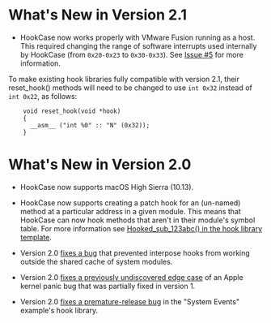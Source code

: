 # What's New in Version 2.1

* HookCase now works properly with VMware Fusion running as a
host. This required changing the range of software interrupts used
internally by HookCase (from `0x20-0x23` to `0x30-0x33`). See
[Issue #5](https://github.com/steven-michaud/HookCase/issues/5) for
more information.

To make existing hook libraries fully compatible with version 2.1,
their reset_hook() methods will need to be changed to use `int 0x32`
instead of `int 0x22`, as follows:

        void reset_hook(void *hook)
        {
          __asm__ ("int %0" :: "N" (0x32));
        }

# What's New in Version 2.0

* HookCase now supports macOS High Sierra (10.13).

* HookCase now supports creating a patch hook for an (un-named) method
at a particular address in a given module.  This means that HookCase
can now hook methods that aren't in their module's symbol table.  For
more information see
[Hooked_sub_123abc() in the hook library template](HookLibraryTemplate/hook.mm#L810).

* Version 2.0 [fixes a bug](HookCase/HookCase/HookCase.cpp#L8144) that
prevented interpose hooks from working outside the shared cache of
system modules.

* Version 2.0
[fixes a previously undiscovered edge case](HookCase/HookCase/HookCase.cpp#L9409)
of an Apple kernel panic bug that was partially fixed in version 1.

* Version 2.0
[fixes a premature-release bug](Examples/events/hook.mm#L1179)
in the "System Events" example's hook library.
